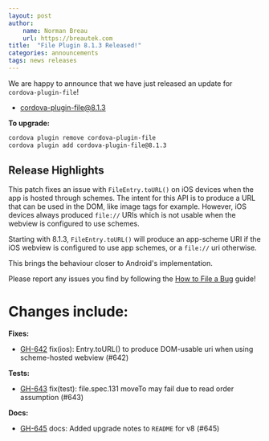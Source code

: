```yaml
---
layout: post
author:
    name: Norman Breau
    url: https://breautek.com
title:  "File Plugin 8.1.3 Released!"
categories: announcements
tags: news releases
---
```


We are happy to announce that we have just released an update for `cordova-plugin-file`!

* [cordova-plugin-file@8.1.3](https://www.npmjs.com/package/cordova-plugin-file)

**To upgrade:**

```bash
cordova plugin remove cordova-plugin-file
cordova plugin add cordova-plugin-file@8.1.3
```

## Release Highlights

This patch fixes an issue with `FileEntry.toURL()` on iOS devices when the app 
is hosted through schemes. The intent for this API is to produce a URL that
can be used in the DOM, like image tags for example. However, iOS devices always
produced `file://` URIs which is not usable when the webview is configured to
use schemes.

Starting with 8.1.3, `FileEntry.toURL()` will produce an app-scheme URI if the
iOS webview is configured to use app schemes, or a `file://` uri otherwise.

This brings the behaviour closer to Android's implementation.

Please report any issues you find by following the [How to File a Bug](https://github.com/apache/cordova#filing-a-bug) guide!

<!--more-->
# Changes include:

**Fixes:**
* [GH-642](https://github.com/apache/cordova-plugin-file/pull/642) fix(ios): Entry.toURL() to produce DOM-usable uri when using scheme-hosted webview (#642)

**Tests:**
* [GH-643](https://github.com/apache/cordova-plugin-file/pull/643) fix(test): file.spec.131 moveTo may fail due to read order assumption (#643)

**Docs:**
* [GH-645](https://github.com/apache/cordova-plugin-file/pull/645) docs: Added upgrade notes to `README` for v8 (#645)

